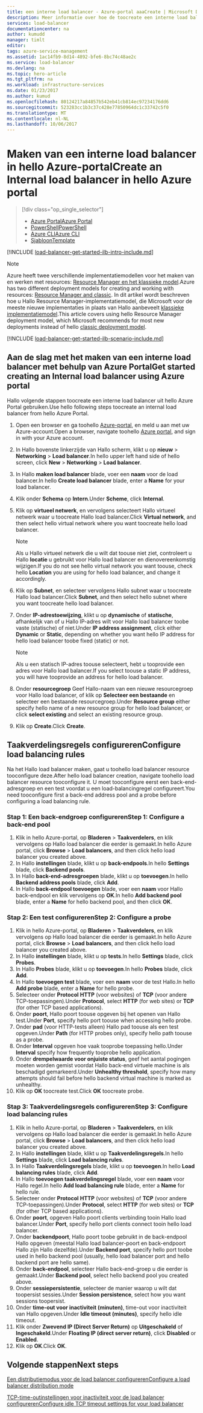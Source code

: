 ```yaml
---
title: een interne load balancer - Azure-portal aaaCreate | Microsoft Docs
description: Meer informatie over hoe de toocreate een interne load balancer in Resource Manager, met behulp van hello Azure-portal
services: load-balancer
documentationcenter: na
author: kumudd
manager: timlt
editor: 
tags: azure-service-management
ms.assetid: 1ac14fb9-8d14-4892-bfe6-8bc74c48ae2c
ms.service: load-balancer
ms.devlang: na
ms.topic: hero-article
ms.tgt_pltfrm: na
ms.workload: infrastructure-services
ms.date: 01/23/2017
ms.author: kumud
ms.openlocfilehash: 80124217a84857b542eb41cb814ec97234176dd6
ms.sourcegitcommit: 523283cc1b3c37c428e77850964dc1c33742c5f0
ms.translationtype: MT
ms.contentlocale: nl-NL
ms.lasthandoff: 10/06/2017
---
```

# <a name="create-an-internal-load-balancer-in-hello-azure-portal"></a><span data-ttu-id="b3ed1-103">Maken van een interne load balancer in hello Azure-portal</span><span class="sxs-lookup"><span data-stu-id="b3ed1-103">Create an Internal load balancer in hello Azure portal</span></span>

> [!div class="op_single_selector"]
> * [<span data-ttu-id="b3ed1-104">Azure Portal</span><span class="sxs-lookup"><span data-stu-id="b3ed1-104">Azure Portal</span></span>](../load-balancer/load-balancer-get-started-ilb-arm-portal.md)
> * [<span data-ttu-id="b3ed1-105">PowerShell</span><span class="sxs-lookup"><span data-stu-id="b3ed1-105">PowerShell</span></span>](../load-balancer/load-balancer-get-started-ilb-arm-ps.md)
> * [<span data-ttu-id="b3ed1-106">Azure CLI</span><span class="sxs-lookup"><span data-stu-id="b3ed1-106">Azure CLI</span></span>](../load-balancer/load-balancer-get-started-ilb-arm-cli.md)
> * [<span data-ttu-id="b3ed1-107">Sjabloon</span><span class="sxs-lookup"><span data-stu-id="b3ed1-107">Template</span></span>](../load-balancer/load-balancer-get-started-ilb-arm-template.md)

[!INCLUDE [load-balancer-get-started-ilb-intro-include.md](../../includes/load-balancer-get-started-ilb-intro-include.md)]

> [!NOTE]
> <span data-ttu-id="b3ed1-108">Azure heeft twee verschillende implementatiemodellen voor het maken van en werken met resources: [Resource Manager en het klassieke model](../azure-resource-manager/resource-manager-deployment-model.md).</span><span class="sxs-lookup"><span data-stu-id="b3ed1-108">Azure has two different deployment models for creating and working with resources:  [Resource Manager and classic](../azure-resource-manager/resource-manager-deployment-model.md).</span></span>  <span data-ttu-id="b3ed1-109">In dit artikel wordt beschreven hoe u Hallo Resource Manager-implementatiemodel, die Microsoft voor de meeste nieuwe implementaties in plaats van Hallo aanbeveelt [klassieke implementatiemodel](load-balancer-get-started-ilb-classic-ps.md).</span><span class="sxs-lookup"><span data-stu-id="b3ed1-109">This article covers using hello Resource Manager deployment model, which Microsoft recommends for most new deployments instead of hello [classic deployment model](load-balancer-get-started-ilb-classic-ps.md).</span></span>

[!INCLUDE [load-balancer-get-started-ilb-scenario-include.md](../../includes/load-balancer-get-started-ilb-scenario-include.md)]

## <a name="get-started-creating-an-internal-load-balancer-using-azure-portal"></a><span data-ttu-id="b3ed1-110">Aan de slag met het maken van een interne load balancer met behulp van Azure Portal</span><span class="sxs-lookup"><span data-stu-id="b3ed1-110">Get started creating an Internal load balancer using Azure portal</span></span>

<span data-ttu-id="b3ed1-111">Hallo volgende stappen toocreate een interne load balancer uit hello Azure Portal gebruiken.</span><span class="sxs-lookup"><span data-stu-id="b3ed1-111">Use hello following steps toocreate an internal load balancer from hello Azure Portal.</span></span>

1. <span data-ttu-id="b3ed1-112">Open een browser en ga toohello [Azure-portal](http://portal.azure.com), en meld u aan met uw Azure-account.</span><span class="sxs-lookup"><span data-stu-id="b3ed1-112">Open a browser, navigate toohello [Azure portal](http://portal.azure.com), and sign in with your Azure account.</span></span>
2. <span data-ttu-id="b3ed1-113">In Hallo bovenste linkerzijde van Hallo scherm, klikt u op **nieuw** > **Networking** > **Load balancer**.</span><span class="sxs-lookup"><span data-stu-id="b3ed1-113">In hello upper left hand side of hello screen, click **New** > **Networking** > **Load balancer**.</span></span>
3. <span data-ttu-id="b3ed1-114">In Hallo **maken load balancer** blade, voer een **naam** voor de load balancer.</span><span class="sxs-lookup"><span data-stu-id="b3ed1-114">In hello **Create load balancer** blade, enter a **Name** for your load balancer.</span></span>
4. <span data-ttu-id="b3ed1-115">Klik onder **Schema** op **Intern**.</span><span class="sxs-lookup"><span data-stu-id="b3ed1-115">Under **Scheme**, click **Internal**.</span></span>
5. <span data-ttu-id="b3ed1-116">Klik op **virtueel netwerk**, en vervolgens selecteert Hallo virtueel netwerk waar u toocreate Hallo load balancer.</span><span class="sxs-lookup"><span data-stu-id="b3ed1-116">Click **Virtual network**, and then select hello virtual network where you want toocreate hello load balancer.</span></span>

   > [!NOTE]
   > <span data-ttu-id="b3ed1-117">Als u Hallo virtueel netwerk die u wilt dat toouse niet ziet, controleert u Hallo **locatie** u gebruikt voor Hallo load balancer en dienovereenkomstig wijzigen.</span><span class="sxs-lookup"><span data-stu-id="b3ed1-117">If you do not see hello virtual network you want toouse, check hello **Location** you are using for hello load balancer, and change it accordingly.</span></span>

6. <span data-ttu-id="b3ed1-118">Klik op **Subnet**, en selecteer vervolgens Hallo subnet waar u toocreate Hallo load balancer.</span><span class="sxs-lookup"><span data-stu-id="b3ed1-118">Click **Subnet**, and then select hello subnet where you want toocreate hello load balancer.</span></span>
7. <span data-ttu-id="b3ed1-119">Onder **IP-adrestoewijzing**, klikt u op **dynamische** of **statische**, afhankelijk van of u Hallo IP-adres wilt voor Hallo load balancer toobe vaste (statische) of niet.</span><span class="sxs-lookup"><span data-stu-id="b3ed1-119">Under **IP address assignment**, click either **Dynamic** or **Static**, depending on whether you want hello IP address for hello load balancer toobe fixed (static) or not.</span></span>

   > [!NOTE]
   > <span data-ttu-id="b3ed1-120">Als u een statisch IP-adres toouse selecteert, hebt u tooprovide een adres voor Hallo load balancer.</span><span class="sxs-lookup"><span data-stu-id="b3ed1-120">If you select toouse a static IP address, you will have tooprovide an address for hello load balancer.</span></span>

8. <span data-ttu-id="b3ed1-121">Onder **resourcegroep** Geef Hallo-naam van een nieuwe resourcegroep voor Hallo load balancer, of klik op **Selecteer een bestaande** en selecteer een bestaande resourcegroep.</span><span class="sxs-lookup"><span data-stu-id="b3ed1-121">Under **Resource group** either specify hello name of a new resource group for hello load balancer, or click **select existing** and select an existing resource group.</span></span>
9. <span data-ttu-id="b3ed1-122">Klik op **Create**.</span><span class="sxs-lookup"><span data-stu-id="b3ed1-122">Click **Create**.</span></span>

## <a name="configure-load-balancing-rules"></a><span data-ttu-id="b3ed1-123">Taakverdelingsregels configureren</span><span class="sxs-lookup"><span data-stu-id="b3ed1-123">Configure load balancing rules</span></span>

<span data-ttu-id="b3ed1-124">Na het Hallo load balancer maken, gaat u toohello load balancer resource tooconfigure deze.</span><span class="sxs-lookup"><span data-stu-id="b3ed1-124">After hello load balancer creation, navigate toohello load balancer resource tooconfigure it.</span></span>
<span data-ttu-id="b3ed1-125">U moet tooconfigure eerst een back-end-adresgroep en een test voordat u een load-balancingregel configureert.</span><span class="sxs-lookup"><span data-stu-id="b3ed1-125">You need tooconfigure first a back-end address pool and a probe before configuring a load balancing rule.</span></span>

### <a name="step-1-configure-a-back-end-pool"></a><span data-ttu-id="b3ed1-126">Stap 1: Een back-endgroep configureren</span><span class="sxs-lookup"><span data-stu-id="b3ed1-126">Step 1: Configure a back-end pool</span></span>

1. <span data-ttu-id="b3ed1-127">Klik in hello Azure-portal, op **Bladeren** > **Taakverdelers**, en klik vervolgens op Hallo load balancer die eerder is gemaakt.</span><span class="sxs-lookup"><span data-stu-id="b3ed1-127">In hello Azure portal, click **Browse** > **Load balancers**, and then click hello load balancer you created above.</span></span>
2. <span data-ttu-id="b3ed1-128">In Hallo **instellingen** blade, klikt u op **back-endpools**.</span><span class="sxs-lookup"><span data-stu-id="b3ed1-128">In hello **Settings** blade, click **Backend pools**.</span></span>
3. <span data-ttu-id="b3ed1-129">In Hallo **back-end-adresgroepen** blade, klikt u op **toevoegen**.</span><span class="sxs-lookup"><span data-stu-id="b3ed1-129">In hello **Backend address pools** blade, click **Add**.</span></span>
4. <span data-ttu-id="b3ed1-130">In Hallo **back-endpool toevoegen** blade, voer een **naam** voor Hallo back-endpool en klik vervolgens op **OK**.</span><span class="sxs-lookup"><span data-stu-id="b3ed1-130">In hello **Add backend pool** blade, enter a **Name** for hello backend pool, and then click **OK**.</span></span>

### <a name="step-2-configure-a-probe"></a><span data-ttu-id="b3ed1-131">Stap 2: Een test configureren</span><span class="sxs-lookup"><span data-stu-id="b3ed1-131">Step 2: Configure a probe</span></span>

1. <span data-ttu-id="b3ed1-132">Klik in hello Azure-portal, op **Bladeren** > **Taakverdelers**, en klik vervolgens op Hallo load balancer die eerder is gemaakt.</span><span class="sxs-lookup"><span data-stu-id="b3ed1-132">In hello Azure portal, click **Browse** > **Load balancers**, and then click hello load balancer you created above.</span></span>
2. <span data-ttu-id="b3ed1-133">In Hallo **instellingen** blade, klikt u op **tests**.</span><span class="sxs-lookup"><span data-stu-id="b3ed1-133">In hello **Settings** blade, click **Probes**.</span></span>
3. <span data-ttu-id="b3ed1-134">In Hallo **Probes** blade, klikt u op **toevoegen**.</span><span class="sxs-lookup"><span data-stu-id="b3ed1-134">In hello **Probes**  blade, click **Add**.</span></span>
4. <span data-ttu-id="b3ed1-135">In Hallo **toevoegen test** blade, voer een **naam** voor de test Hallo.</span><span class="sxs-lookup"><span data-stu-id="b3ed1-135">In hello **Add probe** blade, enter a **Name** for hello probe.</span></span>
5. <span data-ttu-id="b3ed1-136">Selecteer onder **Protocol** **HTTP** (voor websites) of **TCP** (voor andere TCP-toepassingen).</span><span class="sxs-lookup"><span data-stu-id="b3ed1-136">Under **Protocol**, select **HTTP** (for web sites) or **TCP** (for other TCP based applications).</span></span>
6. <span data-ttu-id="b3ed1-137">Onder **poort**, Hallo poort toouse opgeven bij het openen van Hallo test.</span><span class="sxs-lookup"><span data-stu-id="b3ed1-137">Under **Port**, specify hello port toouse when accessing hello probe.</span></span>
7. <span data-ttu-id="b3ed1-138">Onder **pad** (voor HTTP-tests alleen) Hallo pad toouse als een test opgeven.</span><span class="sxs-lookup"><span data-stu-id="b3ed1-138">Under **Path** (for HTTP probes only), specify hello path toouse as a probe.</span></span>
8. <span data-ttu-id="b3ed1-139">Onder **Interval** opgeven hoe vaak tooprobe toepassing hello.</span><span class="sxs-lookup"><span data-stu-id="b3ed1-139">Under **Interval** specify how frequently tooprobe hello application.</span></span>
9. <span data-ttu-id="b3ed1-140">Onder **drempelwaarde voor onjuiste status**, geef het aantal pogingen moeten worden gemist voordat Hallo back-end virtuele machine is als beschadigd gemarkeerd.</span><span class="sxs-lookup"><span data-stu-id="b3ed1-140">Under **Unhealthy threshold**, specify how many attempts should fail before hello backend virtual machine is marked as unhealthy.</span></span>
10. <span data-ttu-id="b3ed1-141">Klik op **OK** toocreate test.</span><span class="sxs-lookup"><span data-stu-id="b3ed1-141">Click **OK** toocreate probe.</span></span>

### <a name="step-3-configure-load-balancing-rules"></a><span data-ttu-id="b3ed1-142">Stap 3: Taakverdelingsregels configureren</span><span class="sxs-lookup"><span data-stu-id="b3ed1-142">Step 3: Configure load balancing rules</span></span>

1. <span data-ttu-id="b3ed1-143">Klik in hello Azure-portal, op **Bladeren** > **Taakverdelers**, en klik vervolgens op Hallo load balancer die eerder is gemaakt.</span><span class="sxs-lookup"><span data-stu-id="b3ed1-143">In hello Azure portal, click **Browse** > **Load balancers**, and then click hello load balancer you created above.</span></span>
2. <span data-ttu-id="b3ed1-144">In Hallo **instellingen** blade, klikt u op **Taakverdelingsregels**.</span><span class="sxs-lookup"><span data-stu-id="b3ed1-144">In hello **Settings** blade, click **Load balancing rules**.</span></span>
3. <span data-ttu-id="b3ed1-145">In Hallo **Taakverdelingsregels** blade, klikt u op **toevoegen**.</span><span class="sxs-lookup"><span data-stu-id="b3ed1-145">In hello **Load balancing rules** blade, click **Add**.</span></span>
4. <span data-ttu-id="b3ed1-146">In Hallo **toevoegen taakverdelingsregel** blade, voer een **naam** voor Hallo regel.</span><span class="sxs-lookup"><span data-stu-id="b3ed1-146">In hello **Add load balancing rule** blade, enter a **Name** for hello rule.</span></span>
5. <span data-ttu-id="b3ed1-147">Selecteer onder **Protocol** **HTTP** (voor websites) of **TCP** (voor andere TCP-toepassingen).</span><span class="sxs-lookup"><span data-stu-id="b3ed1-147">Under **Protocol**, select **HTTP** (for web sites) or **TCP** (for other TCP based applications).</span></span>
6. <span data-ttu-id="b3ed1-148">Onder **poort**, opgeven Hallo poort clients verbinding tooin Hallo load balancer.</span><span class="sxs-lookup"><span data-stu-id="b3ed1-148">Under **Port**, specify hello port clients connect tooin hello load balancer.</span></span>
7. <span data-ttu-id="b3ed1-149">Onder **backendpoort**, Hallo poort toobe gebruikt in de back-endpool Hallo opgeven (meestal Hallo load balancer-poort en back-endpoort Hallo zijn Hallo dezelfde).</span><span class="sxs-lookup"><span data-stu-id="b3ed1-149">Under **Backend port**, specify hello port toobe used in hello backend pool (usually, hello load balancer port and hello backend port are hello same).</span></span>
8. <span data-ttu-id="b3ed1-150">Onder **back-endpool**, selecteer Hallo back-end-groep u die eerder is gemaakt.</span><span class="sxs-lookup"><span data-stu-id="b3ed1-150">Under **Backend pool**, select hello backend pool you created above.</span></span>
9. <span data-ttu-id="b3ed1-151">Onder **sessiepersistentie**, selecteer de manier waarop u wilt dat toopersist sessies.</span><span class="sxs-lookup"><span data-stu-id="b3ed1-151">Under **Session persistence**, select how you want sessions toopersist.</span></span>
10. <span data-ttu-id="b3ed1-152">Onder **time-out voor inactiviteit (minuten)**, time-out voor inactiviteit van Hallo opgeven.</span><span class="sxs-lookup"><span data-stu-id="b3ed1-152">Under **Idle timeout (minutes)**, specify hello idle timeout.</span></span>
11. <span data-ttu-id="b3ed1-153">Klik onder **Zwevend IP (Direct Server Return)** op **Uitgeschakeld** of **Ingeschakeld**.</span><span class="sxs-lookup"><span data-stu-id="b3ed1-153">Under **Floating IP (direct server return)**, click **Disabled** or **Enabled**.</span></span>
12. <span data-ttu-id="b3ed1-154">Klik op **OK**.</span><span class="sxs-lookup"><span data-stu-id="b3ed1-154">Click **OK**.</span></span>

## <a name="next-steps"></a><span data-ttu-id="b3ed1-155">Volgende stappen</span><span class="sxs-lookup"><span data-stu-id="b3ed1-155">Next steps</span></span>

[<span data-ttu-id="b3ed1-156">Een distributiemodus voor de load balancer configureren</span><span class="sxs-lookup"><span data-stu-id="b3ed1-156">Configure a load balancer distribution mode</span></span>](load-balancer-distribution-mode.md)

[<span data-ttu-id="b3ed1-157">TCP-time-outinstellingen voor inactiviteit voor de load balancer configureren</span><span class="sxs-lookup"><span data-stu-id="b3ed1-157">Configure idle TCP timeout settings for your load balancer</span></span>](load-balancer-tcp-idle-timeout.md)

